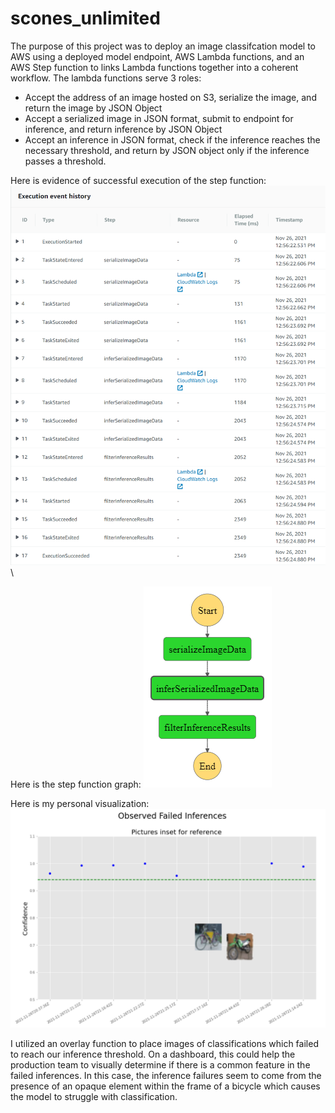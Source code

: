 # scones_unlimited

The purpose of this project was to deploy an image classifcation model to AWS using a deployed model endpoint, AWS Lambda functions, and an AWS Step function to links Lambda functions together into a coherent workflow. The lambda functions serve 3 roles:
- Accept the address of an image hosted on S3, serialize the image, and return the image by JSON Object
- Accept a serialized image in JSON format, submit to endpoint for inference, and return inference by JSON Object
- Accept an inference in JSON format, check if the inference reaches the necessary threshold, and return by JSON object only if the inference passes a threshold.


Here is evidence of successful execution of the step function:
![](successful-execution.png)\

Here is the step function graph:
![](stepfunctions_graph.png)

Here is my personal visualization:
![](personal-visualization.png)

I utilized an overlay function to place images of classifications which failed to reach our inference threshold. On a dashboard, this could help the production team to visually determine if there is a common feature in the failed inferences. In this case, the inference failures seem to come from the presence of an opaque element within the frame of a bicycle which causes the model to struggle with classification.
